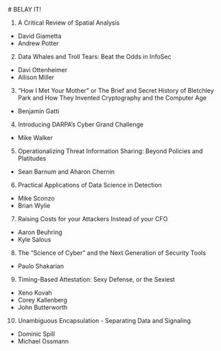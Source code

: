 <p>&nbsp</p>
<p>&nbsp</p>
<p>&nbsp</p>
<p>&nbsp</p>
<p>&nbsp</p>
<p>&nbsp</p>
# BELAY IT!

1. A Critical Review of Spatial Analysis
  - David Giametta
  - Andrew Potter
2. Data Whales and Troll Tears: Beat the Odds in InfoSec
  - Davi Ottenheimer
  - Allison Miller
3. “How I Met Your Mother” or The Brief and Secret History of Bletchley Park and How They Invented Cryptography and the Computer Age
  - Benjamin Gatti
4. Introducing DARPA’s Cyber Grand Challenge
  - Mike Walker
5. Operationalizing Threat Information Sharing: Beyond Policies and Platitudes
  - Sean Barnum and Aharon Chernin
6. Practical Applications of Data Science in Detection
  - Mike Sconzo
  - Brian Wylie
7. Raising Costs for your Attackers Instead of your CFO
  - Aaron Beuhring
  - Kyle Salous
8. The “Science of Cyber” and the Next Generation of Security Tools
  - Paulo Shakarian
9. Timing-Based Attestation: Sexy Defense, or the Sexiest
  - Xeno Kovah
  - Corey Kallenberg
  - John Butterworth
10.	Unambiguous Encapsulation - Separating Data and Signaling
  - Dominic Spill
  - Michael Ossmann